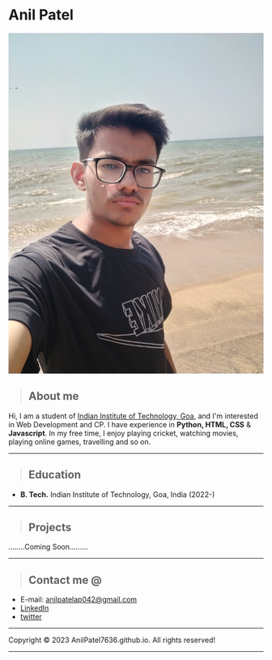 # Anil Patel

![Anil Patel](images/anilpatel.jpg "Anil Patel")
>
> ## About me
>
Hi, I am a student of [Indian Institute of Technology, Goa](https://iitgoa.ac.in/), and I'm interested in Web Development and CP. I have experience in **Python, HTML, CSS** & **Javascript**. In my free time, I enjoy playing cricket, watching movies, playing online games, travelling and so on.

******

>
> ## Education
>
- **B. Tech.** Indian Institute of Technology, Goa, India (2022-) 
  
******

>
> ## Projects
>
........Coming Soon.........

******

>
> ## Contact me @
>
- E-mail: <anilpatelap042@gmail.com>
- [LinkedIn](https://www.linkedin.com/in/anil-patel-aa7a81224)
- [twitter](https://twitter.com/anilpat51576532)
  
******
  




Copyright &copy; 2023 AnilPatel7636.github.io.  All rights reserved!

******